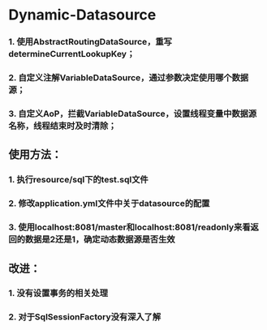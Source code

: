 # Dynamic-Datasource

### 1. 使用AbstractRoutingDataSource，重写determineCurrentLookupKey；
### 2. 自定义注解VariableDataSource，通过参数决定使用哪个数据源；
### 3. 自定义AoP，拦截VariableDataSource，设置线程变量中数据源名称，线程结束时及时清除；

## 使用方法：
### 1. 执行resource/sql下的test.sql文件

### 2. 修改application.yml文件中关于datasource的配置

### 3. 使用localhost:8081/master和localhost:8081/readonly来看返回的数据是2还是1，确定动态数据源是否生效

## 改进：
### 1. 没有设置事务的相关处理

### 2. 对于SqlSessionFactory没有深入了解